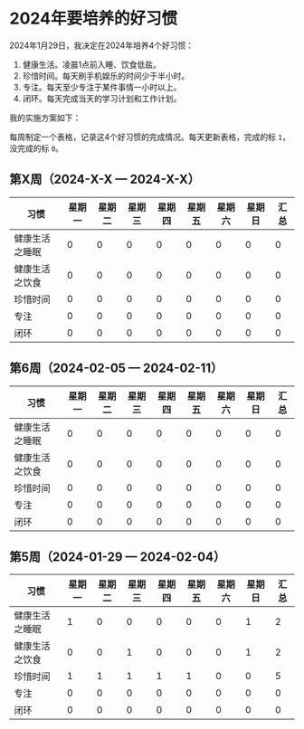 # 2024年要培养的好习惯

2024年1月29日，我决定在2024年培养4个好习惯：

1. 健康生活。凌晨1点前入睡、饮食低盐。
2. 珍惜时间。每天刷手机娱乐的时间少于半小时。
3. 专注。每天至少专注于某件事情一小时以上。
4. 闭环。每天完成当天的学习计划和工作计划。

我的实施方案如下：

每周制定一个表格，记录这4个好习惯的完成情况。每天更新表格，完成的标 `1`，没完成的标 `0`。

## 第X周（2024-X-X — 2024-X-X）

|      习惯      | 星期一 | 星期二 | 星期三 | 星期四 | 星期五 | 星期六 | 星期日 | 汇总 |
| -------------- | ------ | ------ | ------ | ------ | ------ | ------ | ------ | ---- |
| 健康生活之睡眠 |   0    |   0    |   0    |   0    |   0    |   0    |   0    |  0   |
| 健康生活之饮食 |   0    |   0    |   0    |   0    |   0    |   0    |   0    |  0   |
|    珍惜时间    |   0    |   0    |   0    |   0    |   0    |   0    |   0    |  0   |
|      专注      |   0    |   0    |   0    |   0    |   0    |   0    |   0    |  0   |
|      闭环      |   0    |   0    |   0    |   0    |   0    |   0    |   0    |  0   |

## 第6周（2024-02-05 — 2024-02-11）

|      习惯      | 星期一 | 星期二 | 星期三 | 星期四 | 星期五 | 星期六 | 星期日 | 汇总 |
| -------------- | ------ | ------ | ------ | ------ | ------ | ------ | ------ | ---- |
| 健康生活之睡眠 |   0    |   0    |   0    |   0    |   0    |   0    |   0    |  0   |
| 健康生活之饮食 |   0    |   0    |   0    |   0    |   0    |   0    |   0    |  0   |
|    珍惜时间    |   0    |   0    |   0    |   0    |   0    |   0    |   0    |  0   |
|      专注      |   0    |   0    |   0    |   0    |   0    |   0    |   0    |  0   |
|      闭环      |   0    |   0    |   0    |   0    |   0    |   0    |   0    |  0   |

## 第5周（2024-01-29 — 2024-02-04）

|      习惯      | 星期一 | 星期二 | 星期三 | 星期四 | 星期五 | 星期六 | 星期日 | 汇总 |
| -------------- | ------ | ------ | ------ | ------ | ------ | ------ | ------ | ---- |
| 健康生活之睡眠 |   1    |   0    |   0    |   0    |   0    |   0    |   1    |  2   |
| 健康生活之饮食 |   0    |   0    |   1    |   0    |   0    |   0    |   1    |  2   |
|    珍惜时间    |   1    |   1    |   1    |   1    |   1    |   0    |   0    |  5   |
|      专注      |   0    |   0    |   0    |   0    |   0    |   0    |   0    |  0   |
|      闭环      |   0    |   0    |   0    |   0    |   0    |   0    |   0    |  0   |

